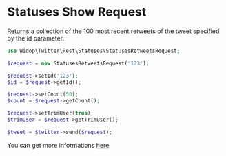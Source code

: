 # Statuses Show Request

Returns a collection of the 100 most recent retweets of the tweet specified by the id parameter.

``` php
use Widop\Twitter\Rest\Statuses\StatusesRetweetsRequest;

$request = new StatusesRetweetsRequest('123');

$request->setId('123');
$id = $request->getId();

$request->setCount(50);
$count = $request->getCount();

$request->setTrimUser(true);
$trimUser = $request->getTrimUser();

$tweet = $twitter->send($request);
```

You can get more informations [here](https://dev.twitter.com/docs/api/1.1/post/statuses/retweets/%3Aid).

